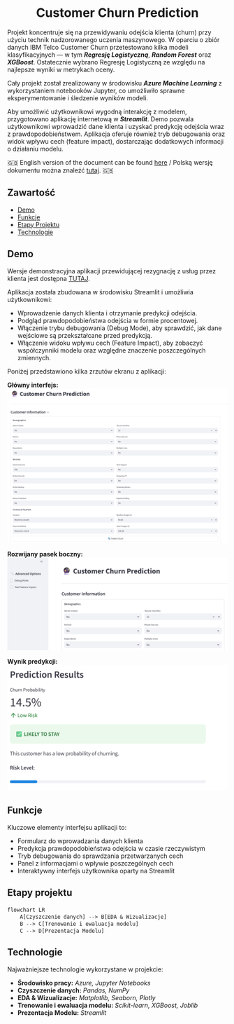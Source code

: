 <h1 align="center">Customer Churn Prediction</h1>

Projekt koncentruje się na przewidywaniu odejścia klienta (churn) przy użyciu technik nadzorowanego uczenia maszynowego. W oparciu o zbiór danych IBM Telco Customer Churn przetestowano kilka modeli klasyfikacyjnych — w tym ***Regresję Logistyczną***, ***Random Forest*** oraz ***XGBoost***. Ostatecznie wybrano Regresję Logistyczną ze względu na najlepsze wyniki w metrykach oceny.

Cały projekt został zrealizowany w środowisku ***Azure Machine Learning*** z wykorzystaniem notebooków Jupyter, co umożliwiło sprawne eksperymentowanie i śledzenie wyników modeli.

Aby umożliwić użytkownikowi wygodną interakcję z modelem, przygotowano aplikację internetową w ***Streamlit***. Demo pozwala użytkownikowi wprowadzić dane klienta i uzyskać predykcję odejścia wraz z prawdopodobieństwem. Aplikacja oferuje również tryb debugowania oraz widok wpływu cech (feature impact), dostarczając dodatkowych informacji o działaniu modelu.

🇬🇧 English version of the document can be found [here](/README.md) / Polską wersję dokumentu można znaleźć [tutaj](/README.md). 🇬🇧

## Zawartość
- [Demo](#demo)
- [Funkcje](#funkcje)
- [Etapy Projektu](#etapy-projektu)
- [Technologie](#technologie)

## Demo
Wersje demonstracyjna aplikacji przewidującej rezygnację z usług przez klienta jest dostępna [TUTAJ](https://gbchurnprediction.streamlit.app/).

Aplikacja została zbudowana w środowisku Streamlit i umożliwia użytkownikowi:

- Wprowadzenie danych klienta i otrzymanie predykcji odejścia.
- Podgląd prawdopodobieństwa odejścia w formie procentowej.
- Włączenie trybu debugowania (Debug Mode), aby sprawdzić, jak dane wejściowe są przekształcane przed predykcją.
- Włączenie widoku wpływu cech (Feature Impact), aby zobaczyć współczynniki modelu oraz względne znaczenie poszczególnych zmiennych.

Poniżej przedstawiono kilka zrzutów ekranu z aplikacji:

**Główny interfejs:**
![Main Interface](/images/Main%20Interface.png)

**Rozwijany pasek boczny:**
![Collapsible Sidebar](/images/Collapsible%20Sidebar.png)

**Wynik predykcji:**
![Prediction Output](/images/Prediction%20Output.png)

## Funkcje
Kluczowe elementy interfejsu aplikacji to:

- Formularz do wprowadzania danych klienta
- Predykcja prawdopodobieństwa odejścia w czasie rzeczywistym
- Tryb debugowania do sprawdzania przetwarzanych cech
- Panel z informacjami o wpływie poszczególnych cech
- Interaktywny interfejs użytkownika oparty na Streamlit

## Etapy projektu

```mermaid
flowchart LR
    A[Czyszczenie danych] --> B[EDA & Wizualizacje]
    B --> C[Trenowanie i ewaluacja modelu]
    C --> D[Prezentacja Modelu]
```

## Technologie
Najważniejsze technologie wykorzystane w projekcie:
- **Środowisko pracy:** *Azure, Jupyter Notebooks*
- **Czyszczenie danych:** *Pandas, NumPy*
- **EDA & Wizualizacje:** *Matplotlib, Seaborn, Plotly*
- **Trenowanie i ewaluacja modelu:** *Scikit-learn, XGBoost, Joblib*
- **Prezentacja Modelu:** *Streamlit*